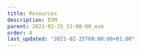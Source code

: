 ```yaml
---
title: Resources
description: EVM
parent: 2021-02-25_11-00-00_evm
order: 4
last_updated: "2021-02-25T09:00:00+01:00"
---
```

